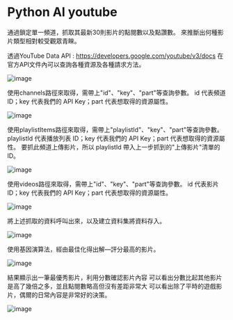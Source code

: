 # Python AI youtube
通過鎖定單一頻道，抓取其最新30則影片的點閱數以及點讚數。
來推斷出何種影片類型相對較受觀眾青睞。


透過YouTube Data API : https://developers.google.com/youtube/v3/docs
在官方API文件內可以查詢各種資源及各種請求方法。

![image](https://user-images.githubusercontent.com/114973441/198531939-c3340f00-dd57-499b-98f4-384a33b48f45.png)

使用channels路徑來取得，需帶上"id"、"key"、"part"等查詢參數。
id 代表頻道 ID；key 代表我們的 API Key；part 代表想取得的資源屬性。

![image](https://user-images.githubusercontent.com/114973441/198532189-0a89a7a7-4e60-4f92-91bf-60bac13a5b51.png)

使用playlistItems路徑來取得，需帶上"playlistId"、"key"、"part"等查詢參數。
playlistId 代表播放列表 ID；key 代表我們的 API Key；part 代表想取得的資源屬性。
要抓此頻道上傳影片，所以 playlistId 帶入上一步抓到的"上傳影片"清單的 ID。

![image](https://user-images.githubusercontent.com/114973441/198532473-568332d6-d064-45f6-8423-1ebdcac6b836.png)

使用videos路徑來取得，需帶上"id"、"key"、"part"等查詢參數。
id 代表影片 ID；key 代表我們的 API Key；part 代表想取得的資源屬性。

![image](https://user-images.githubusercontent.com/114973441/198532578-cc7430c5-0e33-4a98-8610-aec4cd58428d.png)

將上述抓取的資料呼叫出來，以及建立資料集將資料存入。

![image](https://user-images.githubusercontent.com/114973441/198532695-daa7f52b-e163-4296-931f-21beae5f2508.png)

使用基因演算法，經由最佳化得出解—評分最高的影片。

![image](https://user-images.githubusercontent.com/114973441/198532965-9147e7ab-53fc-41da-b04f-46a9da306dde.png)

結果顯示出一筆最優秀影片，利用分數確認影片內容
可以看出分數比起其他影片是高了幾倍之多，並且點閱數略高但沒有差距非常大
可以看出除了平時的遊戲影片，偶爾的日常內容是非常好的決策。

![image](https://user-images.githubusercontent.com/114973441/198533037-6cc8b462-a0b5-46fd-9cbe-12387ee69e53.png)



